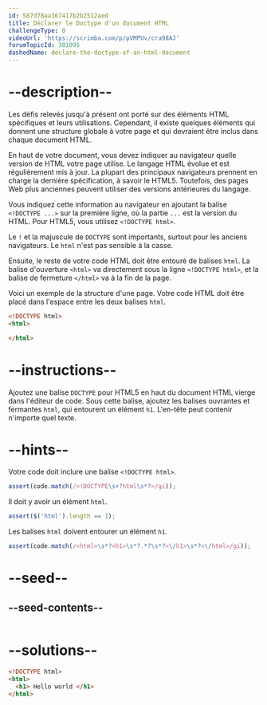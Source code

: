 ```yaml
---
id: 587d78aa367417b2b2512aed
title: Déclarer le Doctype d'un document HTML
challengeType: 0
videoUrl: 'https://scrimba.com/p/pVMPUv/cra98AJ'
forumTopicId: 301095
dashedName: declare-the-doctype-of-an-html-document
---
```


# --description--

Les défis relevés jusqu'à présent ont porté sur des éléments HTML spécifiques et leurs utilisations. Cependant, il existe quelques éléments qui donnent une structure globale à votre page et qui devraient être inclus dans chaque document HTML.

En haut de votre document, vous devez indiquer au navigateur quelle version de HTML votre page utilise. Le langage HTML évolue et est régulièrement mis à jour. La plupart des principaux navigateurs prennent en charge la dernière spécification, à savoir le HTML5. Toutefois, des pages Web plus anciennes peuvent utiliser des versions antérieures du langage.

Vous indiquez cette information au navigateur en ajoutant la balise `<!DOCTYPE ...>` sur la première ligne, où la partie `...` est la version du HTML. Pour HTML5, vous utilisez `<!DOCTYPE html>`.

Le `!` et la majuscule de `DOCTYPE` sont importants, surtout pour les anciens navigateurs. Le `html` n'est pas sensible à la casse.

Ensuite, le reste de votre code HTML doit être entouré de balises `html`. La balise d'ouverture `<html>` va directement sous la ligne `<!DOCTYPE html>`, et la balise de fermeture `</html>` va à la fin de la page.

Voici un exemple de la structure d'une page. Votre code HTML doit être placé dans l'espace entre les deux balises `html`.

```html
<!DOCTYPE html>
<html>

</html>
```

# --instructions--

Ajoutez une balise `DOCTYPE` pour HTML5 en haut du document HTML vierge dans l'éditeur de code. Sous cette balise, ajoutez les balises ouvrantes et fermantes `html`, qui entourent un élément `h1`. L'en-tête peut contenir n'importe quel texte.

# --hints--

Votre code doit inclure une balise `<!DOCTYPE html>`.

```js
assert(code.match(/<!DOCTYPE\s+?html\s*?>/gi));
```

Il doit y avoir un élément `html`.

```js
assert($('html').length == 1);
```

Les balises `html` doivent entourer un élément `h1`.

```js
assert(code.match(/<html>\s*?<h1>\s*?.*?\s*?<\/h1>\s*?<\/html>/gi));
```

# --seed--

## --seed-contents--

```html

```

# --solutions--

```html
<!DOCTYPE html>
<html>
  <h1> Hello world </h1>
</html>
```
